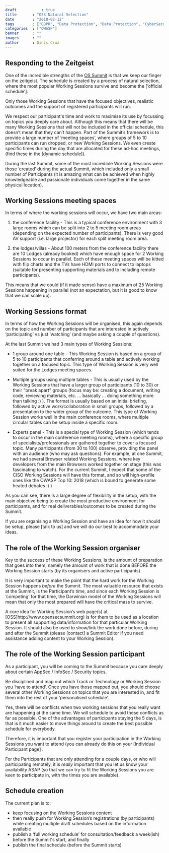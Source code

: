 ```yaml
---
draft		    : true
title       : "OSS Natural Selection"
date        : "2018-02-12"
tags        : ["GDPR", "Data Protection", "Data Protection", "CyberSecurity"]
categories  : ["OWASP"]
banner      : ""
images      : ""
author      : Dinis Cruz
---
```


## Responding to the Zeitgeist

One of the incredible strengths of the [OS Summit](http://www.opensecsummit.org) is that we keep our finger on the zeitgeist. The schedule is created by a process of natural selection, where the most popular Working Sessions survive and become the [‘official schedule’]<!---(link?)-->.

Only those Working Sessions that have the focused objectives, realistic outcomes and the support of registered participants will run.

We respect our participant's time and work to maximise its use by focussing on topics you deeply care about. Although this means that there will be many Working Sessions that will not be included in the official schedule, this doesn’t mean that they can’t happen. Part of the Summit’s framework is to provide a large number of ‘meeting spaces’, where groups of 5 to 10 participants can run dropped, or new Working Sessions. We even create specific times during the day that are allocated for these ad-hoc meetings, (find these in the [dynamic schedule]<!---(link)-->).

During the last Summit, some of the most incredible Working Sessions were those ‘created’ during the actual Summit, which included only a small number of Participants (it is amazing what can be achieved when highly knowledgeable and passionate individuals come together in the same physical location).

## Working Sessions meeting spaces

In terms of where the working sessions will occur, we have two main areas:

1) the conference facility - This is a typical conference environment with 3 large rooms which can be split into 2 to 5 meeting room areas (depending on the expected number of participants). There is very good AV support (i.e. large projector) for each split meeting room area.

2) the lodges/villas - About 100 meters from the conference facility there are 10 Lodges (already booked) which have enough space for 2 Working Sessions to occur in parallel. Each of these meeting spaces will be kitted with flip charts and the TVs have HDMI ports to connect to laptops (suitable for presenting supporting materials and to including remote participants).

This means that we could (if it made sense) have a maximum of 25 Working Sessions happening in parallel (not an expectation, but it is good to know that we can scale up).

## Working Sessions format

In terms of how the Working Sessions will be organised, this again depends on the topic and number of participants that are interested in actively ‘participating’ vs just ‘watching’ (and maybe asking a couple of questions).

At the last Summit we had 3 main types of Working Sessions:

- 1 group around one table - This Working Session is based on a group of 5 to 10 participants that conferring around a table and actively working together on a focused topic. This type of Working Session is very well suited for the Lodges meeting spaces.

- Multiple groups using multiple tables - This is usually used by the Working Sessions that have a larger group of participants (10 to 30) or their "break apart" groups (focus may be: creating a document, writing code, reviewing materials, etc. … basically … doing something more than talking :) ). The format is usually based on an initial briefing, followed by active work/collaboration in small groups, followed by a presentation to the wider group of the outcome. This type of Working Session works well in the main conference rooms, where multiple circular tables can be setup inside a specific room.

- Experts panel - This is a special type of Working Session (which tends to occur in the main conference meeting rooms), where a specific group of specialists/professionals are gathered together to cover a focused topic. Many participants (from 30 to 100) observe,  providing the panel with an audience (who may ask questions). For example, at one Summit, we had several Browser related Working Sessions, where key developers from the main Browsers worked together on stage (this was fascinating to watch). For the current Summit, I expect that some of the CISO Working Sessions will have this format, and so will high-profile ones like the OWASP Top 10: 2018 <!---is OSS still creating an OWASP top ten?--> (which is bound to generate some heated debates :) )

As you can see, there is a large degree of flexibility in the setup, with the main objective being to create the most productive environment for participants, and for real deliverables/outcomes to be created during the Summit.

If you are organising a Working Session and have an idea for how it should be setup, please [talk to us] <!---(mailto:****)--> and we will do our best to accommodate your ideas.

## The role of the Working Session organiser

Key to the success of these Working Sessions, is the amount of preparation that goes into them, namely the amount of work that is done BEFORE the Working Session starts (by its organisers and active participants).

It is very important to make the point that the hard work for the Working Session happens _before_ the Summit. The most valuable resource that exists at the Summit, is the Participant’s time, and since each Working Session is ‘competing’ for that time, the Darwinian model of the Working Sessions will mean that only the most prepared will have the critical mass to survive.

<!--- is this the same plan for 2018?--> A core idea for Working Session’s web page(s) at [OSS]http://www.opensecsummit.org) is for them to be used as a location to present all supporting data/information for that particular Working Session. It should also be used to show/link the work done before, during and after the Summit (please [contact] <!---no contact page yet OR use (mailto: *****)--> a Summit Editor if you need assistance adding content to your Working Session).

## The role of the Working Session participant

As a participant, you will be coming to the Summit because you care deeply about certain AppSec / InfoSec / Security topics.

Be disciplined and map out which Track or Technology or Working Session you ‘have to attend’. Once you have those mapped out, you should choose several other Working Sessions on topics that you are interested in, and fit them into the rest of your ‘personalised schedule’.

Yes, there will be conflicts when two working sessions that you really want are happening at the same time. We will schedule to avoid these conflicts as far as possible. One of the advantages of participants staying the 5 days, is that is it much easier to move things around to create the best possible schedule for everybody.

Therefore, it is important that you register your participation in the Working Sessions you want to attend (you can already do this on your [Individual Participant page] <!--- no page yet--(http://www.opensecsummit.org/participate??)--> .

For the Participants that are only attending for a couple days, or who will participating remotely, it is _really_ important that you let us know your availability ASAP (so that we can try to fit the Working Sessions you are keen to participate in, with the times you are available).

## Schedule creation

The current plan is to:

- keep focusing on the Working Sessions content 
- then really push for Working Session’s registrations (by participants) while creating multiple draft schedules based on the information available
- publish a ‘full working schedule’ for consultation/feedback a week(ish) before the Summit's start, and finally
- publish the final schedule (before the Summit starts)
